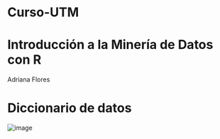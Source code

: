 # Curso-UTM
# Introducción a la Minería de Datos con R

Adriana Flores

# Diccionario de datos


![image](https://github.com/aflores1008/curso-utm/assets/135056212/3f7c2636-79b3-4525-986b-91de8e81383c)
